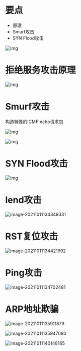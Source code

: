 # 要点

- 原理
- Smurf攻击
- SYN Flood攻击

![img](.assets/FmrDO0rzzLUAVD0qFyMAA1eDAgug.png)

# 拒绝服务攻击原理

![img](.assets/FujoHydv6ARLXwyYeD57Se6MfZM9.png)

# Smurf攻击

构造特殊的ICMP echo请求包

![img](.assets/Fpvpgn-eRrczKj71NqoefxNatn_X.png)

![img](.assets/FpoSH6zTQ7BNzL2FEKLPGz_sUYRQ.png)

# SYN Flood攻击

![img](.assets/FiIgZgKv6ARDVMoCrT_mgBU7rEJi.png)

# lend攻击

![image-20211011134349331](.assets/image-20211011134349331.png)

# RST复位攻击

![image-20211011134421992](.assets/image-20211011134421992.png)

# Ping攻击

![image-20211011134702481](.assets/image-20211011134702481.png)

# ARP地址欺骗

![image-20211011135911879](.assets/image-20211011135911879.png)

![image-20211011135947080](.assets/image-20211011135947080.png)

![image-20211011140148165](.assets/image-20211011140148165.png)





